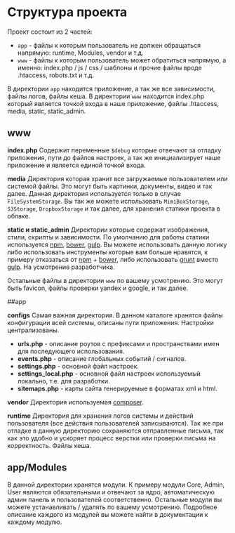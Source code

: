 # Структура проекта

Проект состоит из 2 частей:

* `app` - файлы к которым пользователь не должен обращаться напрямую: runtime, Modules, vendor и т.д.
* `www` - файлы к которым пользователь может обратиться напрямую, а именно: index.php / js / css / шаблоны и прочие файлы вроде .htaccess, robots.txt и т.д.

В директории `app` находится приложение, а так же все зависимости, файлы логов, файлы кеша. В директории `www` находится index.php который является точкой входа в наше приложение, файлы .htaccess, media, static, static_admin.

## www

**index.php** Содержит переменные `$debug` которые отвечают за отладку приложения, пути до файлов настроек, а так же инициализирует наше приложение и является единой точкой входа.

**media** Директория которая хранит все загружаемые пользователем или системой файлы. Это могут быть картинки, документы, видео и так далее. Данная директория используется только в случае `FileSystemStorage`. Вы так же можете использовать `MimiBoxStorage`, `S3Storage`, `DropboxStorage` и так далее, для хранения статики проекта в облаке.

**static и static_admin** Директории которые содержат изображения, стили, скрипты и зависимости. По умолчанию для работы статики используется [npm](https://www.npmjs.com/), [bower](http://bower.io/), [gulp](http://gulpjs.com/). Вы можете использовать данную логику либо использовать инструменты которые вам больше нравятся, к примеру отказаться от [npm](https://www.npmjs.com/) + [bower](http://bower.io/), либо использовать [grunt](http://gruntjs.com/) вместо [gulp](http://gulpjs.com/). На усмотрение разработчика.

Остальные файлы в директории `www` по вашему усмотрению. Это могут быть favicon, файлы проверки yandex и google, и так далее.

##app

**configs** Самая важная директория. В данном каталоге хранятся файлы конфигурации всей системы, описаны пути приложения. Настройки централизованы.

* **urls.php**  - описание роутов с префиксами и пространствами имен для последующего использования.
* **events.php** - описание глобальных событий / сигналов.
* **settings.php** - основной файл настроек.
* **settings_local.php** - основной файл настроек используемый локально, т.е. для разработки.
* **sitemaps.php** - карты сайта генерируемые в форматах xml и html.

**vendor** Директория используемая [composer](https://getcomposer.org/).

**runtime** Директория для хранения логов системы и действий пользователя (все действия пользователей записываются). Так же при отладке в данную директорию сохраняются отправленные письма, так как это удобно и ускоряет процесс верстки или проверки письма на корректность. Файлы кеша.

## app/Modules
В данной директории хранятся модули. К примеру модули Core, Admin, User являются обязательными и отвечают за ядро, автоматическую админ панель и пользователей соответственно. Остальные модули вы можете устанавливать / удалять по вашему усмотрению. Подробное описание каждого из модулей вы можете найти в документации к каждому модулю.
